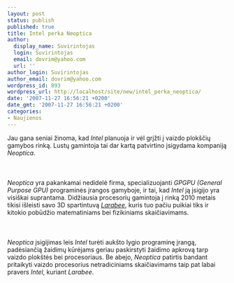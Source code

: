 ```yaml
---
layout: post
status: publish
published: true
title: Intel perka Neoptica
author:
  display_name: Suvirintojas
  login: Suvirintojas
  email: dovrim@yahoo.com
  url: ''
author_login: Suvirintojas
author_email: dovrim@yahoo.com
wordpress_id: 893
wordpress_url: http://localhost/site/new/intel_perka_neoptica/
date: '2007-11-27 16:56:21 +0200'
date_gmt: '2007-11-27 16:56:21 +0200'
categories:
- Naujienos
---
```

<p>Jau gana seniai žinoma, kad <i>Intel</i> planuoja ir vėl grįžti į vaizdo plokščių gamybos rinką. Lustų gamintoja tai dar kartą patvirtino įsigydama kompaniją <i>Neoptica</i>.<br />
<br><br />
<br><i>Neoptica</i> yra pakankamai nedidelė firma, specializuojanti <i>GPGPU (General Purpose GPU)</i> programinės įrangos gamyboje, ir tai, kad <i>Intel</i> ją įsigijo yra visiškai suprantama. Didžiausia procesorių gamintoja į rinką 2010 metais tikisi išleisti savo 3D spartintuvą <a class="ns" href="http://www.technews.lt/index.php?id=Kas&amp;Id=119"><i>Larabee</i></a>, kuris tuo pačiu puikiai tiks ir kitokio pobūdžio matematiniams bei fizikiniams skaičiavimams.<br />
<br><br />
<br><i>Neoptica</i> įsigijimas leis <i>Intel</i> turėti aukšto lygio programinę įrangą, padėsiančią žaidimų kūrėjams geriau paskirstyti žaidimo apkrovą tarp vaizdo plokštės bei procesoriaus. Be abejo, <i>Neoptica</i> patirtis bandant pritaikyti vaizdo procesorius netradiciniams skaičiavimams taip pat labai pravers <i>Intel</i>, kuriant <i>Larabee</i>.</p>
